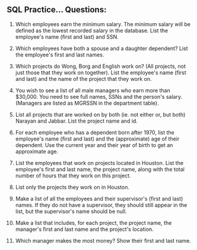 SQL Practice... Questions:
---
1. Which employees earn the minimum salary.  The minimum salary will be defined as the lowest recorded salary in the database.   List the employee's name (first and last) and SSN.

2. Which employees have both a spouse and a daughter dependent?  List the employee's first and last names.

3. Which projects do Wong, Borg and English work on?  (All projects, not just those that they work on together).  List the employee's name (first and last) and the name of the project that they work on.

4. You wish to see a list of all male managers who earn more than $30,000. You need to see full names, SSNs and the person's salary.  (Managers are listed as MGRSSN in the department table).

5. List all projects that are worked on by both (ie. not either or, but both) Narayan and Jabbar.     List the project name and id.

6. For each employee who has a dependent born after 1970, list the employee's name (first and last) and the (approximate) age of their dependent.   Use the current year and their year of birth to get an approximate age.

7. List the employees that work on projects located in Houston.  List the employee's first and last name, the project name, along with the total number of hours that they work on this project.

8. List only the projects they work on in Houston.

9. Make a list of all the employees and their supervisor's (first and last) names.  If they do not have a supervisor, they should still appear in the list, but the supervisor's name should be null.

10. Make a list that includes, for each project, the project name, the manager's first and last name and the project's location.

11. Which manager makes the most money?  Show their first and last name.
